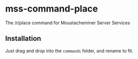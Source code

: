 # mss-command-place
The /r/place command for Moustacheminer Server Services

## Installation
Just drag and drop into the `commands` folder, and rename to fit.
